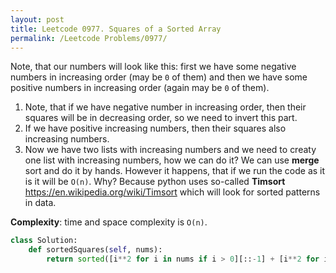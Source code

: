 ```yaml
---
layout: post
title: Leetcode 0977. Squares of a Sorted Array
permalink: /Leetcode Problems/0977/
---
```


Note, that our numbers will look like this: first we have some negative numbers in increasing order (may be `0` of them) and then we have some positive numbers in increasing order (again may be `0` of them). 

1. Note, that if we have negative number in increasing order, then their squares will be in decreasing order, so we need to invert this part.
2. If we have positive increasing numbers, then their squares also increasing numbers.
3. Now we have two lists with increasing numbers and we need to creaty one list with increasing numbers, how we can do it? We can use **merge** sort and do it by hands. However it happens, that if we run the code as it is it will be `O(n)`. Why? Because python uses so-called **Timsort** https://en.wikipedia.org/wiki/Timsort which will look for sorted patterns in data.

**Complexity**: time and space complexity is `O(n)`.

```python
class Solution:
    def sortedSquares(self, nums):
        return sorted([i**2 for i in nums if i > 0][::-1] + [i**2 for i in nums if i <= 0])
```